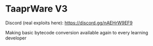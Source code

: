 # TaaprWare V3

Discord (real exploits here): https://discord.gg/nAEHrW9EF9

Making basic bytecode conversion available again to every learning developer
